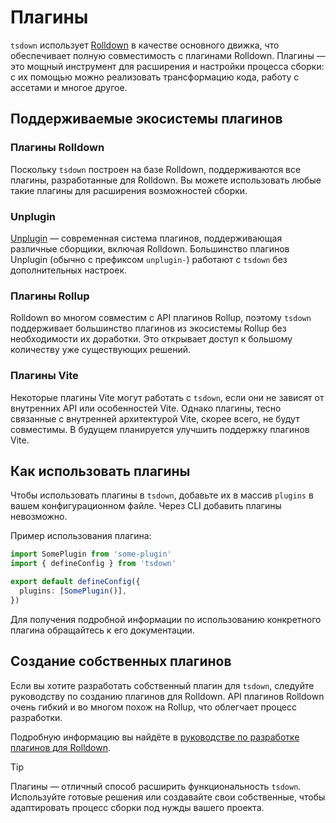 # Плагины

`tsdown` использует [Rolldown](https://rolldown.rs) в качестве основного движка, что обеспечивает полную совместимость с плагинами Rolldown. Плагины — это мощный инструмент для расширения и настройки процесса сборки: с их помощью можно реализовать трансформацию кода, работу с ассетами и многое другое.

## Поддерживаемые экосистемы плагинов

### Плагины Rolldown

Поскольку `tsdown` построен на базе Rolldown, поддерживаются все плагины, разработанные для Rolldown. Вы можете использовать любые такие плагины для расширения возможностей сборки.

### Unplugin

[Unplugin](https://unplugin.unjs.io/) — современная система плагинов, поддерживающая различные сборщики, включая Rolldown. Большинство плагинов Unplugin (обычно с префиксом `unplugin-`) работают с `tsdown` без дополнительных настроек.

### Плагины Rollup

Rolldown во многом совместим с API плагинов Rollup, поэтому `tsdown` поддерживает большинство плагинов из экосистемы Rollup без необходимости их доработки. Это открывает доступ к большому количеству уже существующих решений.

### Плагины Vite

Некоторые плагины Vite могут работать с `tsdown`, если они не зависят от внутренних API или особенностей Vite. Однако плагины, тесно связанные с внутренней архитектурой Vite, скорее всего, не будут совместимы. В будущем планируется улучшить поддержку плагинов Vite.

## Как использовать плагины

Чтобы использовать плагины в `tsdown`, добавьте их в массив `plugins` в вашем конфигурационном файле. Через CLI добавить плагины невозможно.

Пример использования плагина:

```ts [tsdown.config.ts]
import SomePlugin from 'some-plugin'
import { defineConfig } from 'tsdown'

export default defineConfig({
  plugins: [SomePlugin()],
})
```

Для получения подробной информации по использованию конкретного плагина обращайтесь к его документации.

## Создание собственных плагинов

Если вы хотите разработать собственный плагин для `tsdown`, следуйте руководству по созданию плагинов для Rolldown. API плагинов Rolldown очень гибкий и во многом похож на Rollup, что облегчает процесс разработки.

Подробную информацию вы найдёте в [руководстве по разработке плагинов для Rolldown](https://rolldown.rs/guide/plugin-development).

> [!TIP]
> Плагины — отличный способ расширить функциональность `tsdown`. Используйте готовые решения или создавайте свои собственные, чтобы адаптировать процесс сборки под нужды вашего проекта.
